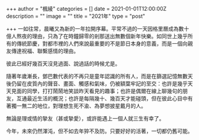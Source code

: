 +++
author = "楓綾"
categories = []
date = 2021-01-01T12:00:00Z
description = ""
image = ""
title = "2021年"
type = "post"

+++
一如往常，晨曦又為新的一年拉開序幕。平常不過的一天因格里曆成為數十億人熬夜的理由，只為了在時鐘歸零的剎那送出無數個新年快樂。如同世上幾乎所有的傳統節慶，對都市裡的人們來說最重要的不是節日本身的意義，而是一個向親友傳達祝福、聯繫感情的理由。

<!--more-->

彼此已經好幾百天沒見過面、說過話的時候尤是。

隨著年歲漸長，鄧巴數代表的不再只是童年認識的所有人，而是在篩選記憶無數天後仍留在皮質內的聲音、畫面、觸感和氣味，仍被額葉牢記的至交：也許是幾乎天天見面的同學，打打鬧鬧地笑談昨天看見的趣事；也許是偶爾在線上聊幾句的朋友，互通最近生活的概況；也許是每隔幾十、幾百天才能碰頭，但在彼此心目中有著獨一無二的地位，對理想生死不渝、為夢想披星戴月的人。

無論是理或情的摯友（甚或摯愛），或許能遇上一個人就三生有幸了。

今年，未來仍然渾沌，但不如去年猝不及防。只要好好的活著，一切都仍舊可能。